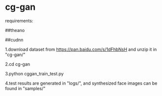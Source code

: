 # cg-gan

requirements:

   ##theano

   ##cudnn

1.download dataset from https://pan.baidu.com/s/1dFhbNsH and unzip it in "cg-gan/"

2.cd cg-gan 

3.python cggan_train_test.py

4.test results are generated in "logs/", and synthesized face images can be found in "samples/"  
